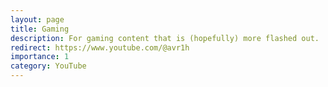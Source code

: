 ```yaml
---
layout: page
title: Gaming
description: For gaming content that is (hopefully) more flashed out.
redirect: https://www.youtube.com/@avr1h
importance: 1
category: YouTube
---
```


